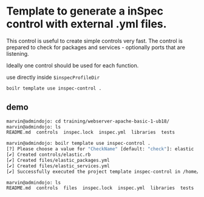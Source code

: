 # Template to generate a inSpec control with external .yml files.
This control is useful  to create simple controls very fast.
The control is prepared to check for packages and services - optionally ports that are listening.

Ideally one control should be used for each function.

use directly inside `$inspecProfileDir`
````bash
boilr template use inspec-control .
````

## demo
````bash
marvin@admindojo: cd training/webserver-apache-basic-1-ub18/
marvin@admindojo: ls
README.md  controls  inspec.lock  inspec.yml  libraries  tests                                                                                                                           

marvin@admindojo: boilr template use inspec-control .
[?] Please choose a value for "CheckName" [default: "check"]: elastic
[✔] Created controls/elastic.rb
[✔] Created files/elastic_packages.yml
[✔] Created files/elastic_services.yml
[✔] Successfully executed the project template inspec-control in /home/marvin/Projects/admindojo-trainings/webserver-apache-basic-1-ub18/training/webserver-apache-basic-1-ub18

marvin@admindojo: ls 
README.md  controls  files  inspec.lock  inspec.yml  libraries  tests
````
